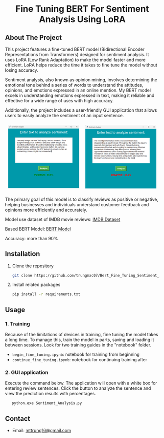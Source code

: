 
<!-- PROJECT LOGO -->
<br />
<div align="center">
  <h1 align="center">Fine Tuning BERT For Sentiment Analysis Using LoRA</h1>
</div>

<!-- ABOUT THE PROJECT -->
## About The Project

This project features a fine-tuned BERT model (Bidirectional Encoder Representations from Transformers) designed for sentiment analysis. It uses LoRA (Low Rank Adaptation) to make the model faster and more efficient. LoRA helps reduce the time it takes to fine tune the model without losing accuracy. 

Sentiment analysis, also known as opinion mining, involves determining the emotional tone behind a series of words to understand the attitudes, opinions, and emotions expressed in an online mention. My BERT model excels in understanding emotions expressed in text, making it reliable and effective for a wide range of uses with high accuracy.

Additionally, the project includes a user-friendly GUI application that allows users to easily analyze the sentiment of an input sentence.

<div style="display: flex; justify-content: center;">
    <div style="flex: 1; padding: 10px;">
        <img src="resources/positive.png" alt="Image 1" style="width: 100%;">
    </div>
    <div style="flex: 1; padding: 10px;">
        <img src="resources/negative.png" alt="Image 2" style="width: 100%;">
    </div>
</div>


The primary goal of this model is to classify reviews as positive or negative, helping businesses and individuals understand customer feedback and opinions more efficiently and accurately.

Model use dataset of IMDB movie reviews: [IMDB Dataset](https://www.kaggle.com/datasets/yasserh/imdb-movie-ratings-sentiment-analysis)

Based BERT Model: [BERT Model](https://huggingface.co/google-bert/bert-base-cased)

Accuracy: more than 90%

## Installation

1. Clone the repository
   ```sh
   git clone https://github.com/trungmac07/Bert_Fine_Tuning_Sentiment_Analysis.git
   ```
2. Install related packages
    ```sh
    pip install -r requirements.txt
    ```

## Usage
### 1. Training

Because of the limitations of devices in training, fine tuning the model takes a long time. To manage this, train the model in parts, saving and loading it between sessions. Look for two training guides in the "notebook" folder.

- `begin_fine_tuning.ipynb`: notebook for training from beginning
- `continue_fine_tuning.ipynb`: notebook for continuing training after 

### 2. GUI application
Execute the command below. The application will open with a white box for entering review sentences. Click the button to analyze the sentence and view the prediction results with percentages.

```sh
   python.exe Sentiment_Analysis.py
```

## Contact
- Email: mttrung16@gmail.com 








